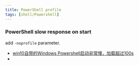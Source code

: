 ```yaml
---
title: PowerShell profile
tags: [shell/Powershell]
---
```






### PowerShell slow response on start
add `-noprofile` parameter.
- [win10自带的Windows Powershell启动非常慢，加载超过100s](https://docs.microsoft.com/en-us/answers/questions/733881/win10%20%20%20windows-powershell%20%20%20%20%20%20%20%20%20100s.html)
- 